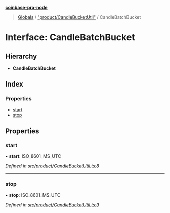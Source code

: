**[coinbase-pro-node](../README.md)**

> [Globals](../globals.md) / ["product/CandleBucketUtil"](../modules/_product_candlebucketutil_.md) / CandleBatchBucket

# Interface: CandleBatchBucket

## Hierarchy

- **CandleBatchBucket**

## Index

### Properties

- [start](_product_candlebucketutil_.candlebatchbucket.md#start)
- [stop](_product_candlebucketutil_.candlebatchbucket.md#stop)

## Properties

### start

• **start**: ISO_8601_MS_UTC

_Defined in [src/product/CandleBucketUtil.ts:8](https://github.com/bennycode/coinbase-pro-node/blob/accd6f4/src/product/CandleBucketUtil.ts#L8)_

---

### stop

• **stop**: ISO_8601_MS_UTC

_Defined in [src/product/CandleBucketUtil.ts:9](https://github.com/bennycode/coinbase-pro-node/blob/accd6f4/src/product/CandleBucketUtil.ts#L9)_
